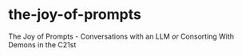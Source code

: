 # the-joy-of-prompts
The Joy of Prompts - Conversations with an LLM *or* Consorting With Demons in the C21st
